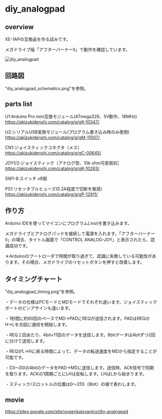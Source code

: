 # diy_analogpad

## overview

XE-1APの互換品を作る試みです。

メガドライブ版「アフターバーナーII」で動作を確認しています。

![diy_analogpad](https://user-images.githubusercontent.com/5597377/174466063-c6dd810d-6be7-47ac-a3cb-714a4f06b8cd.jpg)

## 回路図

"diy_analogpad_schematics.png"を参照。

## parts list

U1:Arduino Pro mini互換モジュール(ATmega328、5V動作、16MHz)
https://akizukidenshi.com/catalog/g/gK-10347/

U2:シリアルUSB変換モジュール(プログラム書き込み時のみ使用)
https://akizukidenshi.com/catalog/g/gM-11007/

CN1:ジョイスティックコネクタ（メス）
https://akizukidenshi.com/catalog/g/gC-00645/

JOY1/2:ジョイスティック（アナログ型、10k ohm可変抵抗）
https://akizukidenshi.com/catalog/g/gK-10263/

SW1-8:スイッチ x8個

PS1:リセッタブルヒューズ(0.2A程度で切断を推奨)
https://akizukidenshi.com/catalog/g/gP-12911/

## 作り方

Arduino IDEを使ってマイコンにプログラム(.ino)を書き込みます。

メガドライブとアナログパッドを接続して電源を入れます。「アフターバーナーII」の場合、タイトル画面で「CONTROL ANALOG-JOY」と表示されたら、認識成功です。

＊Arduinoのブートローダで時間が取り過ぎて、認識に失敗している可能性があります。その場合、メガドライブのリセットボタンを押すと改善します。

## タイミングチャート

"diy_analogpad_timing.png"を参照。

・データの仕様はPCモードとMDモードでそれぞれ違います。ジョイスティックポートのピンアサインも違います。

・1秒間に約60回のペースでMD→PADにREQが送信されます。PADはREQのH→Lを合図に通信を開始します。

・REQ１回あたり、4bit×11回のデータを送信します。8bitデータは4bitずつ2回に分けて送信します。

・REQがL→Hに戻る時間によって、データの転送速度をMDから指定することが可能です。

・D3～D0の4bitのデータをPAD→MDに送信します。送信時、ACK信号で同期を取ります。ACKの1周期ごとにLHは反転します。LHはLから始まります。

・スティック/スロットルの位置は0～255（8bit）の値で表わします。


## movie
https://sites.google.com/site/yugenkaisyanico/diy-analogpad
